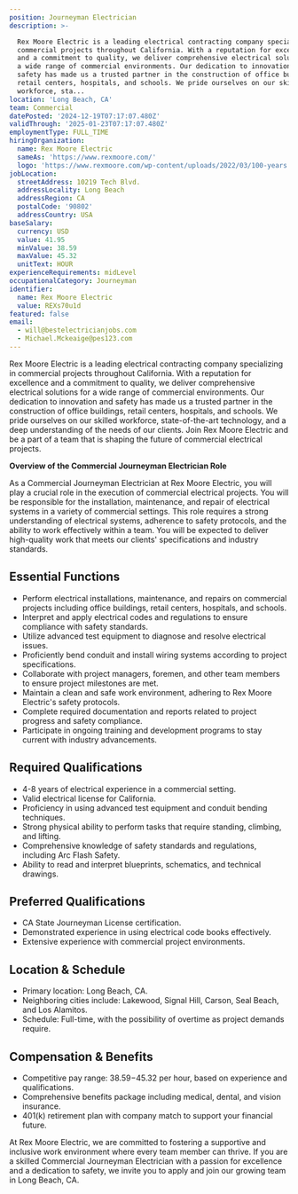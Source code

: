 ```yaml
---
position: Journeyman Electrician
description: >-

  Rex Moore Electric is a leading electrical contracting company specializing in
  commercial projects throughout California. With a reputation for excellence
  and a commitment to quality, we deliver comprehensive electrical solutions for
  a wide range of commercial environments. Our dedication to innovation and
  safety has made us a trusted partner in the construction of office buildings,
  retail centers, hospitals, and schools. We pride ourselves on our skilled
  workforce, sta...
location: 'Long Beach, CA'
team: Commercial
datePosted: '2024-12-19T07:17:07.480Z'
validThrough: '2025-01-23T07:17:07.480Z'
employmentType: FULL_TIME
hiringOrganization:
  name: Rex Moore Electric
  sameAs: 'https://www.rexmoore.com/'
  logo: 'https://www.rexmoore.com/wp-content/uploads/2022/03/100-years.png'
jobLocation:
  streetAddress: 10219 Tech Blvd.
  addressLocality: Long Beach
  addressRegion: CA
  postalCode: '90802'
  addressCountry: USA
baseSalary:
  currency: USD
  value: 41.95
  minValue: 38.59
  maxValue: 45.32
  unitText: HOUR
experienceRequirements: midLevel
occupationalCategory: Journeyman
identifier:
  name: Rex Moore Electric
  value: REXs70u1d
featured: false
email:
  - will@bestelectricianjobs.com
  - Michael.Mckeaige@pes123.com
---
```




Rex Moore Electric is a leading electrical contracting company specializing in commercial projects throughout California. With a reputation for excellence and a commitment to quality, we deliver comprehensive electrical solutions for a wide range of commercial environments. Our dedication to innovation and safety has made us a trusted partner in the construction of office buildings, retail centers, hospitals, and schools. We pride ourselves on our skilled workforce, state-of-the-art technology, and a deep understanding of the needs of our clients. Join Rex Moore Electric and be a part of a team that is shaping the future of commercial electrical projects.

**Overview of the Commercial Journeyman Electrician Role**

As a Commercial Journeyman Electrician at Rex Moore Electric, you will play a crucial role in the execution of commercial electrical projects. You will be responsible for the installation, maintenance, and repair of electrical systems in a variety of commercial settings. This role requires a strong understanding of electrical systems, adherence to safety protocols, and the ability to work effectively within a team. You will be expected to deliver high-quality work that meets our clients' specifications and industry standards.

## Essential Functions

- Perform electrical installations, maintenance, and repairs on commercial projects including office buildings, retail centers, hospitals, and schools.
- Interpret and apply electrical codes and regulations to ensure compliance with safety standards.
- Utilize advanced test equipment to diagnose and resolve electrical issues.
- Proficiently bend conduit and install wiring systems according to project specifications.
- Collaborate with project managers, foremen, and other team members to ensure project milestones are met.
- Maintain a clean and safe work environment, adhering to Rex Moore Electric's safety protocols.
- Complete required documentation and reports related to project progress and safety compliance.
- Participate in ongoing training and development programs to stay current with industry advancements.

## Required Qualifications

- 4-8 years of electrical experience in a commercial setting.
- Valid electrical license for California.
- Proficiency in using advanced test equipment and conduit bending techniques.
- Strong physical ability to perform tasks that require standing, climbing, and lifting.
- Comprehensive knowledge of safety standards and regulations, including Arc Flash Safety.
- Ability to read and interpret blueprints, schematics, and technical drawings.

## Preferred Qualifications

- CA State Journeyman License certification.
- Demonstrated experience in using electrical code books effectively.
- Extensive experience with commercial project environments.

## Location & Schedule

- Primary location: Long Beach, CA.
- Neighboring cities include: Lakewood, Signal Hill, Carson, Seal Beach, and Los Alamitos.
- Schedule: Full-time, with the possibility of overtime as project demands require.

## Compensation & Benefits

- Competitive pay range: $38.59-$45.32 per hour, based on experience and qualifications.
- Comprehensive benefits package including medical, dental, and vision insurance.
- 401(k) retirement plan with company match to support your financial future.

At Rex Moore Electric, we are committed to fostering a supportive and inclusive work environment where every team member can thrive. If you are a skilled Commercial Journeyman Electrician with a passion for excellence and a dedication to safety, we invite you to apply and join our growing team in Long Beach, CA.